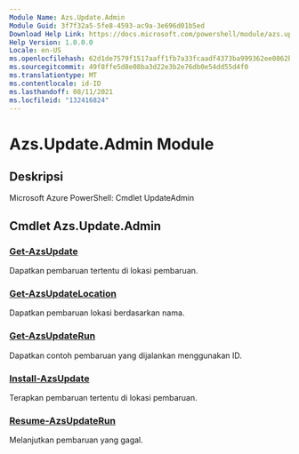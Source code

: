 ```yaml
---
Module Name: Azs.Update.Admin
Module Guid: 3f7f32a5-5fe8-4593-ac9a-3e696d01b5ed
Download Help Link: https://docs.microsoft.com/powershell/module/azs.update.admin
Help Version: 1.0.0.0
Locale: en-US
ms.openlocfilehash: 62d1de7579f1517aaff1fb7a33fcaadf4373ba999362ee0862b8a588d1f5fd79
ms.sourcegitcommit: 49f8ffe5d8e08ba3d22e3b2e76db0e54dd55d4f0
ms.translationtype: MT
ms.contentlocale: id-ID
ms.lasthandoff: 08/11/2021
ms.locfileid: "132416824"
---
```

# Azs.Update.Admin Module
## Deskripsi
Microsoft Azure PowerShell: Cmdlet UpdateAdmin

## Cmdlet Azs.Update.Admin
### [Get-AzsUpdate](Get-AzsUpdate.md)
Dapatkan pembaruan tertentu di lokasi pembaruan.

### [Get-AzsUpdateLocation](Get-AzsUpdateLocation.md)
Dapatkan pembaruan lokasi berdasarkan nama.

### [Get-AzsUpdateRun](Get-AzsUpdateRun.md)
Dapatkan contoh pembaruan yang dijalankan menggunakan ID.

### [Install-AzsUpdate](Install-AzsUpdate.md)
Terapkan pembaruan tertentu di lokasi pembaruan.

### [Resume-AzsUpdateRun](Resume-AzsUpdateRun.md)
Melanjutkan pembaruan yang gagal.

